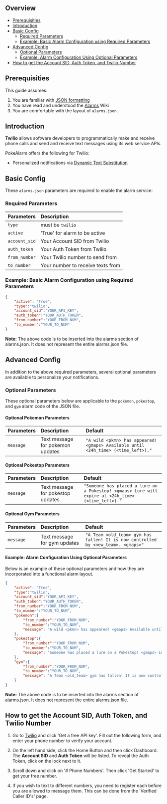 ## Overview
* [Prerequisities](#prerequisities)
* [Introduction](#introduction)
* [Basic Config](#basic-config)
  * [Required Parameters](#required-parameters)
  * [Example: Basic Alarm Configuration using Required Parameters](#example-basic-alarm-configuration-using-required-parameters)
* [Advanced Config](#advanced-config)
  * [Optional Parameters](#optional-parameters)
  * [Example: Alarm Configuration Using Optional Parameters](#example-alarm-configuration-using-optional-parameters)
* [How to get the Account SID, Auth Token, and Twilio Number](#how-to-get-the-account-sid-auth-token-and-twilio-number)


## Prerequisities
This guide assumes:

1. You are familiar with [JSON formatting](http://www.w3schools.com/json/default.asp)
2. You have read and understood the [Alarms](https://github.com/kvangent/PokeAlarm/wiki/Alarms) Wiki
3. You are comfortable with the layout of `alarms.json`.

## Introduction

**Twilio** allows software developers to programmatically make and receive phone calls and send and receive text messages using its web service APIs.


PokeAlarm offers the following for Twilio:

* Personalized notifications via [Dynamic Text Substitution](Dynamic-Text-Substitution.md)

## Basic Config
These `alarms.json` parameters are required to enable the alarm service:
### Required Parameters
| Parameters     | Description                            | 
|:-------------- |:---------------------------------------|
|`type`          | must be `twilio`                       |
|`active`        | 'True' for alarm to be active          |
|`account_sid`   | Your Account SID from Twilio           |
|`auth_token`    | Your Auth Token from Twilio            |
|`from_number`   | Your Twilio number to send from        |
|`to_number`     | Your number to receive texts from      |

### Example: Basic Alarm Configuration using Required Parameters
```json
{
	"active": "True",
	"type":"twilio",
	"account_sid":"YOUR_API_KEY",
	"auth_token":"YOUR_AUTH_TOKEN",
	"from_number":"YOUR_FROM_NUM",
	"to_number":"YOUR_TO_NUM"
}
```
**Note:** The above code is to be inserted into the alarms section of alarms.json. It does not represent the entire alarms.json file.

## Advanced Config
In addition to the above required parameters, several optional parameters are available to personalize your notifications.

### Optional Parameters

These optional parameters below are applicable to the `pokemon`, `pokestop`, and `gym` alarm code of the JSON file.

#### Optional Pokemon Parameters
| Parameters    | Description                                       | Default																			|
|:--------------|:--------------------------------------------------|:----------------------------------------------------------------------------------|
|`message`		| Text message for pokemon updates	                | `"A wild <pkmn> has appeared! <gmaps> Available until <24h_time> (<time_left>)."`	|

#### Optional Pokestop Parameters
| Parameters    | Description                                       | Default																			|
|:--------------|:--------------------------------------------------|:----------------------------------------------------------------------------------|
|`message`		| Text message for pokestop updates		            | `"Someone has placed a lure on a Pokestop! <gmaps> Lure will expire at <24h_time> (<time_left>)."`	|

#### Optional Gym Parameters
| Parameters    | Description                                       | Default																			|
|:--------------|:--------------------------------------------------|:----------------------------------------------------------------------------------|
|`message`		| Text message for gym updates 						| `"A Team <old_team> gym has fallen! It is now controlled by <new_team>. <gmaps>"`	|


#### Example: Alarm Configuration Using Optional Parameters
Below is an example of these optional parameters and how they are incorporated into a functional alarm layout.
```json
{
	"active": "True",
	"type":"twilio",
	"account_sid":"YOUR_API_KEY",
	"auth_token":"YOUR_AUTH_TOKEN",
	"from_number":"YOUR_FROM_NUM",
	"to_number":"YOUR_TO_NUM",
	"pokemon":{
		"from_number":"YOUR_FROM_NUM",
		"to_number":"YOUR_TO_NUM",
		"message": "A wild <pkmn> has appeared! <gmaps> Available until <24h_time> (<time_left>)."
	},
	"pokestop":{
		"from_number":"YOUR_FROM_NUM",
		"to_number":"YOUR_TO_NUM",
		"message": "Someone has placed a lure on a Pokestop! <gmaps> Lure will expire at <24h_time> (<time_left>)."
	},
	"gym":{
		"from_number":"YOUR_FROM_NUM",
		"to_number":"YOUR_TO_NUM",
		"message": "A Team <old_team> gym has fallen! It is now controlled by <new_team>. <gmaps>"
	}
}
```
**Note:** The above code is to be inserted into the alarms section of alarms.json. It does not represent the entire alarms.json file.

## How to get the Account SID, Auth Token, and Twilio Number

1. Go to [Twilio](https://www.twilio.com) and click 'Get a free API key'. Fill out the following form, and enter your phone number to verify your account.

2. On the left hand side, click the Home Button and then click Dashboard. The **Account SID** and **Auth Token** will be listed. To reveal the Auth Token, click on the lock next to it.

3. Scroll down and click on '# Phone Numbers'. Then click 'Get Started' to get your free number. 

4. If you wish to text to different numbers, you need to register each before you are allowed to message them. This can be done from the 'Verified Caller ID's' page.
